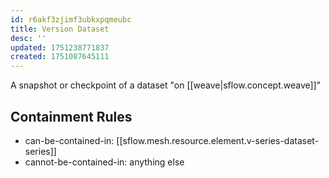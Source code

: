 ```yaml
---
id: r6akf3zjimf3ubkxpqmeubc
title: Version Dataset
desc: ''
updated: 1751238771837
created: 1751087645111
---
```


A snapshot or checkpoint of a dataset "on [[weave|sflow.concept.weave]]"

## Containment Rules

- can-be-contained-in: [[sflow.mesh.resource.element.v-series-dataset-series]]
- cannot-be-contained-in: anything else